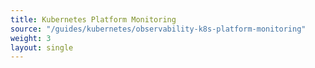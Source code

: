 ```yaml
--- 
title: Kubernetes Platform Monitoring 
source: "/guides/kubernetes/observability-k8s-platform-monitoring" 
weight: 3 
layout: single 
--- 
```


